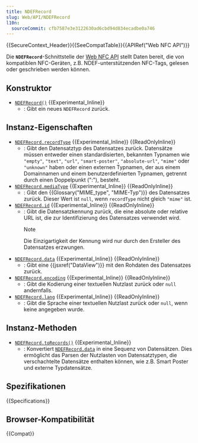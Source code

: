 ```yaml
---
title: NDEFRecord
slug: Web/API/NDEFRecord
l10n:
  sourceCommit: cfb7587e3e3122630ad6cbd94d834ecadbe0a746
---
```


{{SecureContext_Header}}{{SeeCompatTable}}{{APIRef("Web NFC API")}}

Die **`NDEFRecord`**-Schnittstelle der [Web NFC API](/de/docs/Web/API/Web_NFC_API) stellt Daten bereit, die von kompatiblen NFC-Geräten, z.B. NDEF-unterstützenden NFC-Tags, gelesen oder geschrieben werden können.

## Konstruktor

- [`NDEFRecord()`](/de/docs/Web/API/NDEFRecord/NDEFRecord) {{Experimental_Inline}}
  - : Gibt ein neues `NDEFRecord` zurück.

## Instanz-Eigenschaften

- [`NDEFRecord.recordType`](/de/docs/Web/API/NDEFRecord/recordType) {{Experimental_Inline}} {{ReadOnlyInline}}
  - : Gibt den Datensatztyp des Datensatzes zurück. Datensätze müssen entweder einen standardisierten, bekannten Typnamen wie `"empty"`, `"text"`, `"url"`, `"smart-poster"`, `"absolute-url"`, `"mime"` oder `"unknown"` haben oder einen externen Typnamen, der aus einem Domainnamen und einem benutzerdefinierten Typnamen, getrennt durch einen Doppelpunkt (":"), besteht.
- [`NDEFRecord.mediaType`](/de/docs/Web/API/NDEFRecord/mediaType) {{Experimental_Inline}} {{ReadOnlyInline}}
  - : Gibt den {{Glossary("MIME_type", "MIME-Typ")}} des Datensatzes zurück. Dieser Wert ist `null`, wenn `recordType` nicht gleich `"mime"` ist.
- [`NDEFRecord.id`](/de/docs/Web/API/NDEFRecord/id) {{Experimental_Inline}} {{ReadOnlyInline}}
  - : Gibt die Datensatzkennung zurück, die eine absolute oder relative URL ist, die zur Identifizierung des Datensatzes verwendet wird.
    > [!NOTE]
    > Die Einzigartigkeit der Kennung wird nur durch den Ersteller des Datensatzes erzwungen.
- [`NDEFRecord.data`](/de/docs/Web/API/NDEFRecord/data) {{Experimental_Inline}} {{ReadOnlyInline}}
  - : Gibt eine {{jsxref("DataView")}} mit den Rohdaten des Datensatzes zurück.
- [`NDEFRecord.encoding`](/de/docs/Web/API/NDEFRecord/encoding) {{Experimental_Inline}} {{ReadOnlyInline}}
  - : Gibt die Kodierung einer textuellen Nutzlast zurück oder `null` andernfalls.
- [`NDEFRecord.lang`](/de/docs/Web/API/NDEFRecord/lang) {{Experimental_Inline}} {{ReadOnlyInline}}
  - : Gibt die Sprache einer textuellen Nutzlast zurück oder `null`, wenn keine angegeben wurde.

## Instanz-Methoden

- [`NDEFRecord.toRecords()`](/de/docs/Web/API/NDEFRecord/toRecords) {{Experimental_Inline}}
  - : Konvertiert [`NDEFRecord.data`](/de/docs/Web/API/NDEFRecord/data) in eine Sequenz von Datensätzen. Dies ermöglicht das Parsen der Nutzlasten von Datensatztypen, die verschachtelte Datensätze enthalten können, wie z.B. Smart Poster und externe Typdatensätze.

## Spezifikationen

{{Specifications}}

## Browser-Kompatibilität

{{Compat}}
